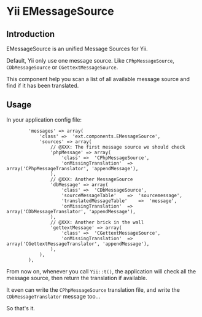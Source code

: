 Yii EMessageSource
=================


## Introduction

EMessageSource is an unified Message Sources for Yii.

Default, Yii only use one message source. Like `CPhpMessageSource`, `CDbMessageSource` or `CGettextMessageSource`.

This component help you scan a list of all available message source and find if it has been translated.

## Usage

In your application config file:

~~~
		'messages' => array(
			'class'	=>	'ext.components.EMessageSource',
			'sources' => array(
				// @XXX: The first message source we should check
				'phpMessage' => array(
					'class'	=>	'CPhpMessageSource',
					'onMissingTranslation'	=>	array('CPhpMessageTranslator', 'appendMessage'),
				),
				// @XXX: Another MessageSource
				'dbMessage' => array(
					'class'	=>	'CDbMessageSource',
					'sourceMessageTable'	=>	'sourcemessage',
					'translatedMessageTable'	=>	'message',
					'onMissingTranslation'	=> array('CDbMessageTranslator', 'appendMessage'),
				),   
				// @XXX: Another brick in the wall
				'gettextMessage' => array(
					'class'	=>	'CGettextMessageSource',
					'onMissingTranslation'	=> array('CGettextMessageTranslator', 'appendMessage'),
				),   
			),
		),
~~~

From now on, whenever you call `Yii::t()`, the application will check all the message source, then return the translation if available.

It even can write the `CPhpMessageSource` translation file, and write the `CDbMessageTranslator` message too...

So that's it.



